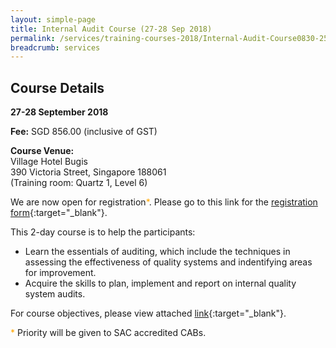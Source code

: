 ```yaml
---
layout: simple-page
title: Internal Audit Course (27-28 Sep 2018)
permalink: /services/training-courses-2018/Internal-Audit-Course0830-2507
breadcrumb: services
---
```


## Course Details
**27-28 September 2018**

**Fee:** SGD 856.00 (inclusive of GST)

**Course Venue:**  
Village Hotel Bugis  
390 Victoria Street, Singapore 188061  
(Training room: Quartz 1, Level 6)

We are now open for registration<span style="color:orange;">*</span>.  Please go to this link for the [registration form](/files/registration-forms/Registration-form-(LM-and-IA-Sept-2018).docx){:target="_blank"}.

This 2-day course is to help the participants:  
* Learn the essentials of auditing, which include the techniques in assessing the effectiveness of quality systems and indentifying areas for improvement.
* Acquire the skills to plan, implement and report on internal quality system audits.

For course objectives, please view attached [link](/files/training/Internal-Audit-Course.pdf){:target="_blank"}.

<span style="color:orange">*</span> Priority will be given to SAC accredited CABs.
